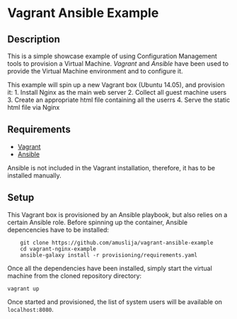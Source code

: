 # Vagrant Ansible Example

## Description

This is a simple showcase example of using Configuration Management tools to provision a Virtual Machine.
*Vagrant* and *Ansible* have been used to provide the Virtual Machine environment and to configure it.

This example will spin up a new Vagrant box (Ubuntu 14.05), and provision it:
    1. Install Nginx as the main web server
    2. Collect all guest machine users
    3. Create an appropriate html file containing all the userrs
    4. Serve the static html file via Nginx

## Requirements
 - [Vagrant](https://www.vagrantup.com/docs/installation/)
 - [Ansible](http://docs.ansible.com/ansible/latest/intro_installation.html)

Ansible is not included in the Vagrant installation, therefore, it has to be installed manually.

## Setup

This Vagrant box is provisioned by an Ansible playbook, but also relies on a certain Ansible role. Before spinning up the container, Ansible depencencies have to be installed:

```
    git clone https://github.com/amuslija/vagrant-ansible-example
    cd vagrant-nginx-example
    ansible-galaxy install -r provisioning/requirements.yaml
```

Once all the dependencies have been installed, simply start the virtual machine from the cloned repository directory:
```
vagrant up
```
Once started and provisioned, the list of system users will be available on `localhost:8080`.
